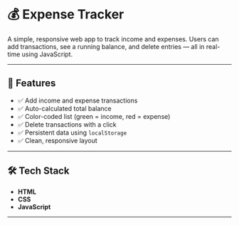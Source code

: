# 💰 Expense Tracker

A simple, responsive web app to track income and expenses. Users can add transactions, see a running balance, and delete entries — all in real-time using JavaScript.

---

## 🚀 Features

- ✅ Add income and expense transactions
- ✅ Auto-calculated total balance
- ✅ Color-coded list (green = income, red = expense)
- ✅ Delete transactions with a click
- ✅ Persistent data using `localStorage`
- ✅ Clean, responsive layout

---

## 🛠️ Tech Stack

- **HTML**
- **CSS**
- **JavaScript**

---
